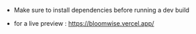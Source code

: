 - Make sure to install dependencies before running a dev build

- for a live preview : https://bloomwise.vercel.app/
